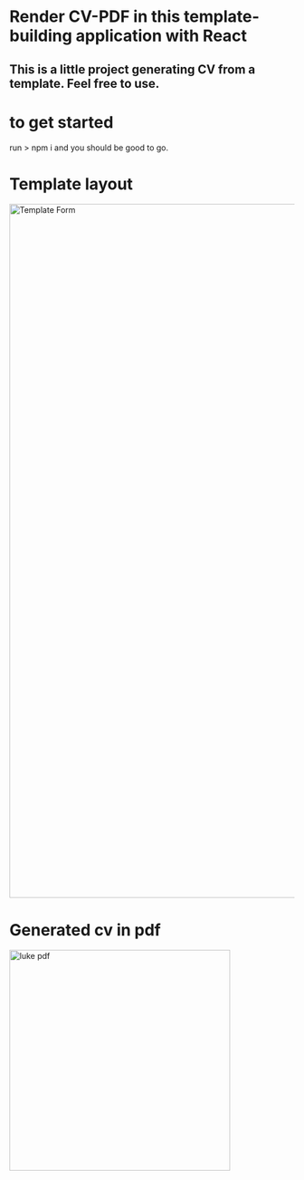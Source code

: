 # Render CV-PDF in this template-building application with React

## This is a little project generating CV from a template. Feel free to use.

# to get started
run > npm i and you should be good to go. 

# Template layout
<img width="1226" alt="Template Form" src="https://user-images.githubusercontent.com/89155031/201392508-190600ee-4517-4e19-8fea-dc7364a24dd7.png">

# Generated cv in pdf
<img width="390" alt="luke pdf" src="https://user-images.githubusercontent.com/89155031/201393055-076c82a1-b205-41b8-8a10-d4231ccd3da6.png">
